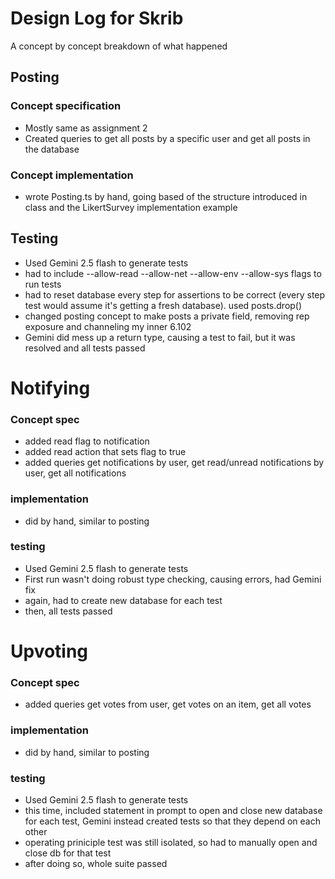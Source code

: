 # Design Log for Skrib
A concept by concept breakdown of what happened

## Posting
### Concept specification
- Mostly same as assignment 2
- Created queries to get all posts by a specific user and get all posts in the database

### Concept implementation
- wrote Posting.ts by hand, going based of the structure introduced in class and the LikertSurvey implementation example

## Testing
- Used Gemini 2.5 flash to generate tests
- had to include --allow-read --allow-net --allow-env --allow-sys flags to run tests
- had to reset database every step for assertions to be correct (every step test would assume it's getting a fresh database). used posts.drop()
- changed posting concept to make posts a private field, removing rep exposure and channeling my inner 6.102
- Gemini did mess up a return type, causing a test to fail, but it was resolved and all tests passed

# Notifying
### Concept spec
- added read flag to notification
- added read action that sets flag to true
- added queries get notifications by user, get read/unread notifications by user, get all notifications

### implementation
- did by hand, similar to posting

### testing
- Used Gemini 2.5 flash to generate tests
- First run wasn't doing robust type checking, causing errors, had Gemini fix
- again, had to create new database for each test
- then, all tests passed

# Upvoting
### Concept spec
- added queries get votes from user, get votes on an item, get all votes

### implementation
- did by hand, similar to posting

### testing
- Used Gemini 2.5 flash to generate tests
- this time, included statement in prompt to open and close new database for each test, Gemini instead created tests so that they depend on each other
- operating priniciple test was still isolated, so had to manually open and close db for that test
- after doing so, whole suite passed
